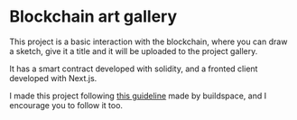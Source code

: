 # Blockchain art gallery

This project is a basic interaction with the blockchain, where you can draw a sketch, give it a title and it will be uploaded to the project gallery.

It has a smart contract developed with solidity, and a fronted client developed with Next.js.

I made this project following [this guideline](https://app.buildspace.so/projects/CO02cf0f1c-f996-4f50-9669-cf945ca3fb0b) made by buildspace, and I encourage you to follow it too.
